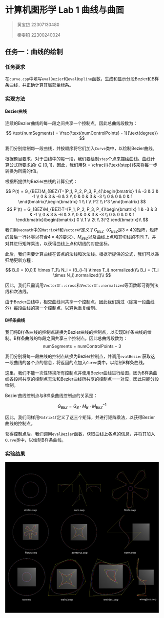 # 计算机图形学 Lab 1 曲线与曲面

> 黄宝岱 22307130480
> 
> 秦雯钧 22300240024

## 任务一：曲线的绘制

### 任务要求

在`curve.cpp`中填写`evalBezier`和`evalBspline`函数，生成和显示分段Bezier和B样条曲线，并正确计算其局部坐标系。

### 实现方法

#### Bezier曲线

连续的Bezier曲线的每一段之间共享一个控制点，因此总曲线段数为：

$$
\text{numSegments} = \frac{\text{numControlPoints} - 1}{\text{degree}}
$$

我们分别绘制每一段曲线，并按顺序将它们加入`Curve`类中，以绘制Bezier曲线。

根据题目要求，对于曲线中的每一段，我们要绘制`step`个点来描绘曲线。曲线计算公式所要求的$t\in[0,1]$，因此，我们用$t = \cfrac{i}{\text{step}}$来将每一步转换为所需的$t$值。

根据所提供的Bezier曲线的计算公式：

$$
P(t) = G_{BEZ}M_{BEZ}T=[P_1, P_2, P_3, P_4]\begin{bmatrix} 1 & -3 & 3 & -1 \\ 0 & 3 & -6 & 3 \\ 0 & 0 & 3 & -3 \\ 0 & 0 & 0 & 1 \end{bmatrix}\begin{bmatrix} 1 \\ t \\ t^2 \\ t^3 \end{bmatrix}
$$
$$
P'(t) = G_{BEZ}M_{BEZ}T=[P_1, P_2, P_3, P_4]\begin{bmatrix} 1 & -3 & 3 & -1 \\ 0 & 3 & -6 & 3 \\ 0 & 0 & 3 & -3 \\ 0 & 0 & 0 & 1 \end{bmatrix}\begin{bmatrix} 0 \\ 1 \\ 2t \\ 3t^2 \end{bmatrix}\\
$$

我们用`vecmath`中的`Matrix4f`和`Vector4f`定义了$G_{BEZ}$（$G_{BEZ}$是$3\times 4$的矩阵，矩阵的最后一行补零以符合$4\times 4$的要求）、$M_{BEZ}$以及曲线上点和其切线的不同 $T$，并对其进行矩阵乘法，以获得曲线上点和切线的对应坐标。

此后，我们需要计算曲线在该点的法线和次法线。根据所提供的公式，我们可以递归地更新方程：

$$
    B_0 = (0,0,1) \times T_1\\
    N_i = (B_{i-1} \times T_i).normalized()\\
    B_i = (T_i \times N_i).normalized()\\
$$

因此，我们只需调用`Vector3f::cross`和`Vector3f::normalized`等函数即可得到法线和次法线。

由于Bezier曲线中，相交曲线间共享一个控制点，因此我们跳过（除第一段曲线外）每段曲线的第一个控制点，以避免重复绘制。


#### B样条曲线

我们将B样条曲线的控制点转换为Bezier曲线的控制点，以实现B样条曲线的绘制。B样条曲线的每段之间共享三个控制点，因此总曲线段数为：
$$
\text{numSegments} = \text{numControlPoints} - 3
$$

我们分别将每一段曲线的控制点转换为Bezier控制点，并调用`evalBezier`获取这一段曲线的各个点的信息，将返回的点加入`Curve`类中，以绘制B样条曲线。

这里，我们不能一次性转换所有控制点并使用Bezier曲线进行绘图，因为B样条曲线各段间共享的控制点无法和Bezier曲线所共享的控制点一一对应，因此只能分段绘制。

Bezier曲线控制点与B样条曲线控制点的关系是：

$$
G_{BEZ} = G_B\cdot M_B \cdot M_{BEZ}^{-1}
$$

因此，我们同样用`Matrix4f`定义了这三个矩阵，并进行矩阵乘法，以获得Bezier曲线的控制点。

获得控制点后，我们调用`evalBezier`函数，获取曲线上各点的信息，并将其加入`Curve`类中，以绘制B样条曲线。

### 实验结果

![curve_result](img/curve_result.jpg)